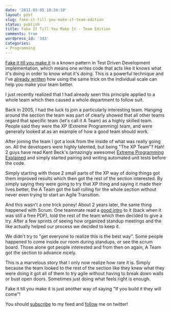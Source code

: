 ```yaml
---
date: '2011-03-05 10:34:10'
layout: post
slug: fake-it-till-you-make-it-team-edition
status: publish
title: Fake It Till You Make It - Team Edition
comments: true
wordpress_id: '343'
categories:
- Programming
---
```


[Fake it till you make it](http://c2.com/cgi/wiki?FakeItUntilYouMakeIt) is a known pattern in Test Driven Development implementation, which means one writes code that acts like it knows what it's doing in order to know what it's doing. This is a powerful technique and I've [already written](http://www.codelord.net/2010/08/20/unleashing-your-enthusiasm-grunts-making-a-change/) how using the same trick on the individual scale can help you make your team better.

I just recently realized that I had already seen this principle applied to a whole team which then caused a whole department to follow suit.

Back in 2005, I had the luck to join a particularly interesting team. Hanging around the section the team was part of clearly showed that all other teams regard that specific team (let's call it A Team) as a highly skilled team. People said they were the XP (Extreme Programming) team, and were generally looked at as an example of how a good team should work.

After joining the team I got a look from the inside of what was really going on. All the developers were highly talented, but being "The XP Team"? Hah! 2 guys have read Kent Beck's (amazingly awesome) [Extreme Programming Explained](http://www.amazon.com/gp/product/0321278658?ie=UTF8&tag=thcodu02-20&linkCode=as2&camp=1789&creative=9325&creativeASIN=0321278658)<img src="http://www.assoc-amazon.com/e/ir?t=thcodu02-20&l=as2&o=1&a=0321278658" style="width: 0; height: 0; display: none; border: none !important;"> and simply started pairing and writing automated unit tests before the code.

Simply starting with those 2 small parts of the XP way of doing things got them improved results which then got the rest of the section interested. By simply saying they were going to try that XP thing and saying it made their lives better, the A Team got the ball rolling for the whole section without never even trying to start an Agile Transition.

And this wasn't a one trick poney! About 2 years later, the same thing happened with Scrum. One teammate read a [good intro](http://www.amazon.com/gp/product/1430322640?ie=UTF8&tag=thcodu02-20&linkCode=as2&camp=1789&creative=9325&creativeASIN=1430322640)<img src="http://www.assoc-amazon.com/e/ir?t=thcodu02-20&l=as2&o=1&a=1430322640" style="width: 0; height: 0; display: none; border: none !important;"> to it (back when it was still a free PDF), told the rest of the team which then decided to give a try. After a few sprints of seeing how organized standup meetings and the like actually helped our process we decided to keep it.

We didn't try to "get everyone to realize this is the best way". Some people happened to come inside our room during standups, or see the scrum board. Those alone got people interested and from then on again, A Team got the section to advance nicely.

This is a marvelous story that I only now realize how rare it is. Simply because the team looked to the rest of the section like they knew what they were doing it got all of them to try agile without having to break down walls or bust open doors. Sometimes just doing what feels right is enough.

Fake it till you make it is just another way of saying "If you build it they will come"!

You should [subscribe](http://feeds.feedburner.com/TheCodeDump) to my feed and [follow](http://twitter.com/avivby) me on twitter!

